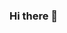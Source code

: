 ### Hi there 👋

<!--
**krushaalkalkani/krushaalkalkani** is a ✨ _special_ ✨ repository because its `README.md` (this file) appears on your GitHub profile.

Here are some ideas to get you started:

- 🔭 I’m currently working on odoo, an open-source business app covering all your company needs: CRM, eCommerce, accounting, inventory, point of sale, project management, etc.
- 🌱 I’m currently learning DSA!
- 👯 I’m looking to collaborate on the Python Project.
- 🤔 I’m looking for help with ...
- 💬 Ask me about ...
- 📫 How to reach me: ...
- 😄 Pronouns: ...
- ⚡ Fun fact: ...
-->
